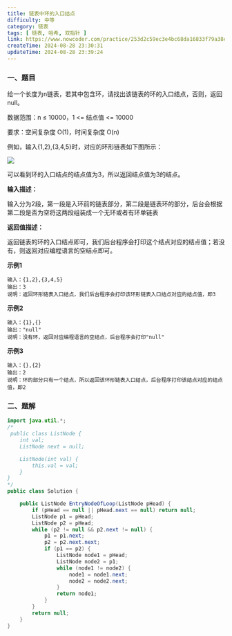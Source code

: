 ```yaml
---
title: 链表中环的入口结点
difficulty: 中等
category: 链表
tags: [ 链表, 哈希, 双指针 ]
link: https://www.nowcoder.com/practice/253d2c59ec3e4bc68da16833f79a38e4
createTime: 2024-08-28 23:30:31
updateTime: 2024-08-28 23:39:24
---
```


### 一、题目

给一个长度为n链表，若其中包含环，请找出该链表的环的入口结点，否则，返回null。

数据范围：n ≤ 10000，1 <= 结点值 <= 10000

要求：空间复杂度 O(1)，时间复杂度 O(n)

例如，输入{1,2},{3,4,5}时，对应的环形链表如下图所示：

![](https://uploadfiles.nowcoder.com/images/20211025/423483716_1635154005498/DA92C945EF643F1143567935F20D6B46)

可以看到环的入口结点的结点值为3，所以返回结点值为3的结点。

**输入描述：**

输入分为2段，第一段是入环前的链表部分，第二段是链表环的部分，后台会根据第二段是否为空将这两段组装成一个无环或者有环单链表

**返回值描述：**

返回链表的环的入口结点即可，我们后台程序会打印这个结点对应的结点值；若没有，则返回对应编程语言的空结点即可。

**示例1**

```
输入：{1,2},{3,4,5}
输出：3
说明：返回环形链表入口结点，我们后台程序会打印该环形链表入口结点对应的结点值，即3
```

**示例2**

```
输入：{1},{}
输出："null"
说明：没有环，返回对应编程语言的空结点，后台程序会打印"null"
```

**示例3**

```
输入：{},{2}
输出：2
说明：环的部分只有一个结点，所以返回该环形链表入口结点，后台程序打印该结点对应的结点值，即2
```

### 二、题解

```java
import java.util.*;
/*
 public class ListNode {
    int val;
    ListNode next = null;

    ListNode(int val) {
        this.val = val;
    }
}
*/
public class Solution {

    public ListNode EntryNodeOfLoop(ListNode pHead) {
        if (pHead == null || pHead.next == null) return null;
        ListNode p1 = pHead;
        ListNode p2 = pHead;
        while (p2 != null && p2.next != null) {
            p1 = p1.next;
            p2 = p2.next.next;
            if (p1 == p2) {
                ListNode node1 = pHead;
                ListNode node2 = p1;
                while (node1 != node2) {
                    node1 = node1.next;
                    node2 = node2.next;
                }
                return node1;
            }
        }
        return null;
    }
}
```